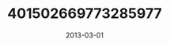 ---
title: "401502669773285977"
cover: "2013-03-01 07.21.09 401502669773285977_46248401"
photo: "2013-03-01 07.21.09 401502669773285977_46248401"
date: "2013-03-01"
type: "photo"
---
